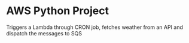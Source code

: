 
# AWS Python Project

Triggers a Lambda through CRON job, fetches weather from an API and  dispatch the messages to SQS

